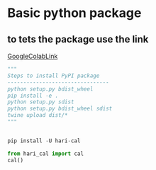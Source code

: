 # Basic python package

## to tets the package use the link

[GoogleColabLink](https://colab.research.google.com/drive/1eM-teLOPFBKA7-mDkVfQTobw_MaI8jNw?usp=sharing)

```python
"""
Steps to install PyPI package
--------------------------------
python setup.py bdist_wheel
pip install -e .
python setup.py sdist
python setup.py bdist_wheel sdist
twine upload dist/*
"""
```


```python

pip install -U hari-cal

```

```python
from hari_cal import cal
cal()

```
